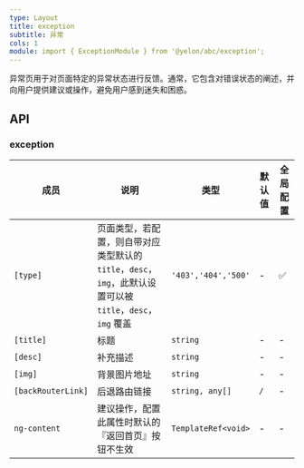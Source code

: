 ```yaml
---
type: Layout
title: exception
subtitle: 异常
cols: 1
module: import { ExceptionModule } from '@yelon/abc/exception';
---
```


异常页用于对页面特定的异常状态进行反馈。通常，它包含对错误状态的阐述，并向用户提供建议或操作，避免用户感到迷失和困惑。

## API

### exception

| 成员 | 说明 | 类型 | 默认值 | 全局配置 |
|----|----|----|-----|------|
| `[type]` | 页面类型，若配置，则自带对应类型默认的 `title`，`desc`，`img`，此默认设置可以被 `title`，`desc`，`img` 覆盖 | `'403','404','500'` | - | ✅ |
| `[title]` | 标题 | `string` | - | - |
| `[desc]` | 补充描述 | `string` | - | - |
| `[img]` | 背景图片地址 | `string` | - | - |
| `[backRouterLink]` | 后退路由链接 | `string, any[]` | `/` | - |
| `ng-content` | 建议操作，配置此属性时默认的『返回首页』按钮不生效 | `TemplateRef<void>` | - | - |